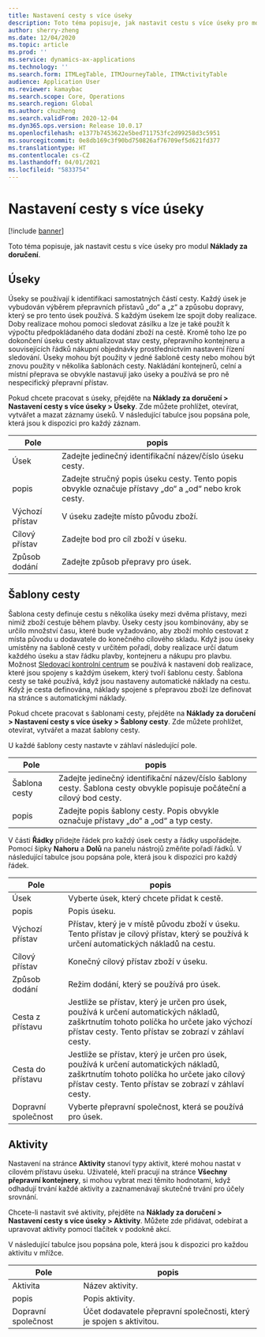 ```yaml
---
title: Nastavení cesty s více úseky
description: Toto téma popisuje, jak nastavit cestu s více úseky pro modul nákladů za doručení.
author: sherry-zheng
ms.date: 12/04/2020
ms.topic: article
ms.prod: ''
ms.service: dynamics-ax-applications
ms.technology: ''
ms.search.form: ITMLegTable, ITMJourneyTable, ITMActivityTable
audience: Application User
ms.reviewer: kamaybac
ms.search.scope: Core, Operations
ms.search.region: Global
ms.author: chuzheng
ms.search.validFrom: 2020-12-04
ms.dyn365.ops.version: Release 10.0.17
ms.openlocfilehash: e1377b7453622e5bed711753fc2d99258d3c5951
ms.sourcegitcommit: 0e8db169c3f90bd750826af76709ef5d621fd377
ms.translationtype: HT
ms.contentlocale: cs-CZ
ms.lasthandoff: 04/01/2021
ms.locfileid: "5833754"
---
```

# <a name="multi-leg-journey-setup"></a>Nastavení cesty s více úseky

[!include [banner](../../includes/banner.md)]

Toto téma popisuje, jak nastavit cestu s více úseky pro modul **Náklady za doručení**.

## <a name="legs"></a>Úseky

Úseky se používají k identifikaci samostatných částí cesty. Každý úsek je vybudován výběrem přepravních přístavů „do“ a „z“ a způsobu dopravy, který se pro tento úsek používá. S každým úsekem lze spojit doby realizace. Doby realizace mohou pomoci sledovat zásilku a lze je také použít k výpočtu předpokládaného data dodání zboží na cestě. Kromě toho lze po dokončení úseku cesty aktualizovat stav cesty, přepravního kontejneru a souvisejících řádků nákupní objednávky prostřednictvím nastavení řízení sledování. Úseky mohou být použity v jedné šabloně cesty nebo mohou být znovu použity v několika šablonách cesty. Nakládání kontejnerů, celní a místní přeprava se obvykle nastavují jako úseky a používá se pro ně nespecifický přepravní přístav.

Pokud chcete pracovat s úseky, přejděte na **Náklady za doručení \> Nastavení cesty s více úseky \> Úseky**. Zde můžete prohlížet, otevírat, vytvářet a mazat záznamy úseků. V následující tabulce jsou popsána pole, která jsou k dispozici pro každý záznam.

| Pole | popis |
|---|---|
| Úsek | Zadejte jedinečný identifikační název/číslo úseku cesty. |
| popis | Zadejte stručný popis úseku cesty. Tento popis obvykle označuje přístavy „do“ a „od“ nebo krok cesty. |
| Výchozí přístav | V úseku zadejte místo původu zboží. |
| Cílový přístav | Zadejte bod pro cíl zboží v úseku. |
| Způsob dodání | Zadejte způsob přepravy pro úsek. |

## <a name="journey-templates"></a>Šablony cesty

Šablona cesty definuje cestu s několika úseky mezi dvěma přístavy, mezi nimiž zboží cestuje během plavby. Úseky cesty jsou kombinovány, aby se určilo množství času, které bude vyžadováno, aby zboží mohlo cestovat z místa původu u dodavatele do konečného cílového skladu. Když jsou úseky umístěny na šabloně cesty v určitém pořadí, doby realizace určí datum každého úseku a stav řádku plavby, kontejneru a nákupu pro plavbu. Možnost [Sledovací kontrolní centrum](delivery-information-setup.md) se používá k nastavení dob realizace, které jsou spojeny s každým úsekem, který tvoří šablonu cesty. Šablona cesty se také používá, když jsou nastaveny automatické náklady na cestu. Když je cesta definována, náklady spojené s přepravou zboží lze definovat na stránce s automatickými náklady.

Pokud chcete pracovat s šablonami cesty, přejděte na **Náklady za doručení \> Nastavení cesty s více úseky \> Šablony cesty**. Zde můžete prohlížet, otevírat, vytvářet a mazat šablony cesty.

U každé šablony cesty nastavte v záhlaví následující pole.

| Pole | popis |
|---|---|
| Šablona cesty | Zadejte jedinečný identifikační název/číslo šablony cesty. Šablona cesty obvykle popisuje počáteční a cílový bod cesty. |
| popis | Zadejte popis šablony cesty. Popis obvykle označuje přístavy „do“ a „od“ a typ cesty. |

V části **Řádky** přidejte řádek pro každý úsek cesty a řádky uspořádejte. Pomocí šipky **Nahoru** a **Dolů** na panelu nástrojů změňte pořadí řádků. V následující tabulce jsou popsána pole, která jsou k dispozici pro každý řádek.

| Pole | popis |
|---|---|
| Úsek | Vyberte úsek, který chcete přidat k cestě. |
| popis | Popis úseku. |
| Výchozí přístav | Přístav, který je v místě původu zboží v úseku. Tento přístav je cílový přístav, který se používá k určení automatických nákladů na cestu. |
| Cílový přístav | Konečný cílový přístav zboží v úseku. |
| Způsob dodání | Režim dodání, který se používá pro úsek. |
| Cesta z přístavu | Jestliže se přístav, který je určen pro úsek, používá k určení automatických nákladů, zaškrtnutím tohoto políčka ho určete jako výchozí přístav cesty. Tento přístav se zobrazí v záhlaví cesty. |
| Cesta do přístavu | Jestliže se přístav, který je určen pro úsek, používá k určení automatických nákladů, zaškrtnutím tohoto políčka ho určete jako cílový přístav cesty. Tento přístav se zobrazí v záhlaví cesty. |
| Dopravní společnost | Vyberte přepravní společnost, která se používá pro úsek. |

## <a name="activities"></a>Aktivity

Nastavení na stránce **Aktivity** stanoví typy aktivit, které mohou nastat v cílovém přístavu úseku. Uživatelé, kteří pracují na stránce **Všechny přepravní kontejnery**, si mohou vybrat mezi těmito hodnotami, když odhadují trvání každé aktivity a zaznamenávají skutečné trvání pro účely srovnání.

Chcete-li nastavit své aktivity, přejděte na **Náklady za doručení \> Nastavení cesty s více úseky \> Aktivity**. Můžete zde přidávat, odebírat a upravovat aktivity pomocí tlačítek v podokně akcí.

V následující tabulce jsou popsána pole, která jsou k dispozici pro každou aktivitu v mřížce.

| Pole | popis |
|---|---|
| Aktivita | Název aktivity. |
| popis | Popis aktivity. |
| Dopravní společnost | Účet dodavatele přepravní společnosti, který je spojen s aktivitou. |

